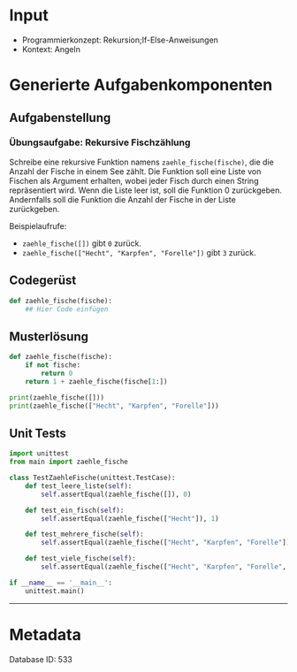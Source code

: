# Input
- Programmierkonzept: Rekursion;If-Else-Anweisungen
- Kontext: Angeln

# Generierte Aufgabenkomponenten
## Aufgabenstellung
### Übungsaufgabe: Rekursive Fischzählung

Schreibe eine rekursive Funktion namens `zaehle_fische(fische)`, die die Anzahl der Fische in einem See zählt. Die Funktion soll eine Liste von Fischen als Argument erhalten, wobei jeder Fisch durch einen String repräsentiert wird. Wenn die Liste leer ist, soll die Funktion 0 zurückgeben. Andernfalls soll die Funktion die Anzahl der Fische in der Liste zurückgeben.

Beispielaufrufe:
- `zaehle_fische([])` gibt `0` zurück.
- `zaehle_fische(["Hecht", "Karpfen", "Forelle"])` gibt `3` zurück.

## Codegerüst
```python
def zaehle_fische(fische):
    ## Hier Code einfügen
```

## Musterlösung
```python
def zaehle_fische(fische):
    if not fische:
        return 0
    return 1 + zaehle_fische(fische[1:])

print(zaehle_fische([]))
print(zaehle_fische(["Hecht", "Karpfen", "Forelle"]))
```

## Unit Tests
```python
import unittest
from main import zaehle_fische

class TestZaehleFische(unittest.TestCase):
    def test_leere_liste(self):
        self.assertEqual(zaehle_fische([]), 0)

    def test_ein_fisch(self):
        self.assertEqual(zaehle_fische(["Hecht"]), 1)

    def test_mehrere_fische(self):
        self.assertEqual(zaehle_fische(["Hecht", "Karpfen", "Forelle"]), 3)

    def test_viele_fische(self):
        self.assertEqual(zaehle_fische(["Hecht", "Karpfen", "Forelle", "Barsch", "Wels", "Zander"]), 6)

if __name__ == '__main__':
    unittest.main()
```
___
# Metadata
Database ID: 533
